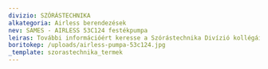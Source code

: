 ```yaml
---
divizio: SZÓRÁSTECHNIKA
alkategoria: Airless berendezések
nev: SAMES - AIRLESS 53C124 festékpumpa
leiras: További információért keresse a Szórástechnika Divízió kollégáit
boritokep: /uploads/airless-pumpa-53c124.jpg
_template: szorastechnika_termek
---
```


